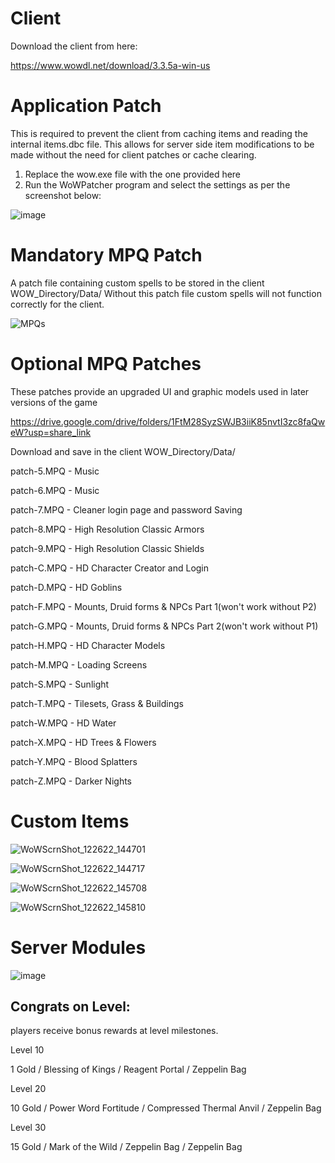 # Client
Download the client from here:

https://www.wowdl.net/download/3.3.5a-win-us

# Application Patch
This is required to prevent the client from caching items and reading the internal items.dbc file.
This allows for server side item modifications to be made without the need for client patches or cache clearing.

 1. Replace the wow.exe file with the one provided here
 2. Run the WoWPatcher program and select the settings as per the screenshot below:

![image](https://user-images.githubusercontent.com/5217306/206838045-e2261791-9745-47b2-9a75-43a412760d4c.png)

# Mandatory MPQ Patch
A patch file containing custom spells to be stored in the client WOW_Directory/Data/
Without this patch file custom spells will not function correctly for the client.

![MPQs](https://user-images.githubusercontent.com/5217306/209437969-d538f3f2-5855-468b-b7a2-6731550e6584.png)

# Optional MPQ Patches
These patches provide an upgraded UI and graphic models used in later versions of the game

https://drive.google.com/drive/folders/1FtM28SyzSWJB3iiK85nvtI3zc8faQweW?usp=share_link

Download and save in the client WOW_Directory/Data/

patch-5.MPQ - Music

patch-6.MPQ - Music

patch-7.MPQ - Cleaner login page and password Saving

patch-8.MPQ - High Resolution Classic Armors

patch-9.MPQ - High Resolution Classic Shields

patch-C.MPQ - HD Character Creator and Login

patch-D.MPQ - HD Goblins

patch-F.MPQ - Mounts, Druid forms & NPCs Part 1(won't work without P2)

patch-G.MPQ - Mounts, Druid forms & NPCs Part 2(won't work without P1)

patch-H.MPQ - HD Character Models

patch-M.MPQ - Loading Screens

patch-S.MPQ - Sunlight

patch-T.MPQ - Tilesets, Grass & Buildings

patch-W.MPQ - HD Water

patch-X.MPQ - HD Trees & Flowers

patch-Y.MPQ - Blood Splatters

patch-Z.MPQ - Darker Nights

# Custom Items

![WoWScrnShot_122622_144701](https://user-images.githubusercontent.com/5217306/209514341-fe68ff04-a423-48c0-b775-cf1564be2cc5.jpg)

![WoWScrnShot_122622_144717](https://user-images.githubusercontent.com/5217306/209514348-5aa92d3e-7aec-4353-a1a3-faa233e7cc13.jpg)

![WoWScrnShot_122622_145708](https://user-images.githubusercontent.com/5217306/209514899-4c7ed90a-8849-4a7c-938a-caaba1eeb86c.jpg)

![WoWScrnShot_122622_145810](https://user-images.githubusercontent.com/5217306/209514998-88e5485e-cbf4-418d-87ab-fa83af813605.jpg)

# Server Modules

![image](https://user-images.githubusercontent.com/5217306/209515282-0454a0f3-ff56-469e-b7f2-234f48b91406.png)

## Congrats on Level:
players receive bonus rewards at level milestones.

Level 10

1 Gold / Blessing of Kings / Reagent Portal / Zeppelin Bag

Level 20

10 Gold / Power Word Fortitude / Compressed Thermal Anvil / Zeppelin Bag

Level 30

15 Gold / Mark of the Wild / Zeppelin Bag / Zeppelin Bag



